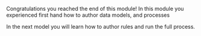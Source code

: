 
Congratulations you reached the end of this module! In this module you experienced first hand how to author data models, and processes

In the next model you will learn how to author rules and run the full process.
